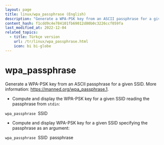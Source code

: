 ```yaml
---
layout: page
title: linux/wpa_passphrase (English)
description: "Generate a WPA-PSK key from an ASCII passphrase for a given SSID."
content_hash: f1cdd9c4e784101fb69012d80b0c3226ccf059fa
last_modified_at: 2022-12-04
related_topics:
  - title: Türkçe version
    url: /tr/linux/wpa_passphrase.html
    icon: bi bi-globe
---
```

# wpa_passphrase

Generate a WPA-PSK key from an ASCII passphrase for a given SSID.
More information: <https://manned.org/wpa_passphrase.1>.

- Compute and display the WPA-PSK key for a given SSID reading the passphrase from `stdin`:

`wpa_passphrase `<span class="tldr-var badge badge-pill bg-dark-lm bg-white-dm text-white-lm text-dark-dm font-weight-bold">SSID</span>

- Compute and display WPA-PSK key for a given SSID specifying the passphrase as an argument:

`wpa_passphrase `<span class="tldr-var badge badge-pill bg-dark-lm bg-white-dm text-white-lm text-dark-dm font-weight-bold">SSID</span>` `<span class="tldr-var badge badge-pill bg-dark-lm bg-white-dm text-white-lm text-dark-dm font-weight-bold">passphrase</span>
